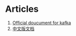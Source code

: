 # Articles
1. [Official doucument for kafka](https://kafka.apache.org/documentation/#introduction)
2. [中文版文档](https://kafka.apachecn.org/documentation.html)

